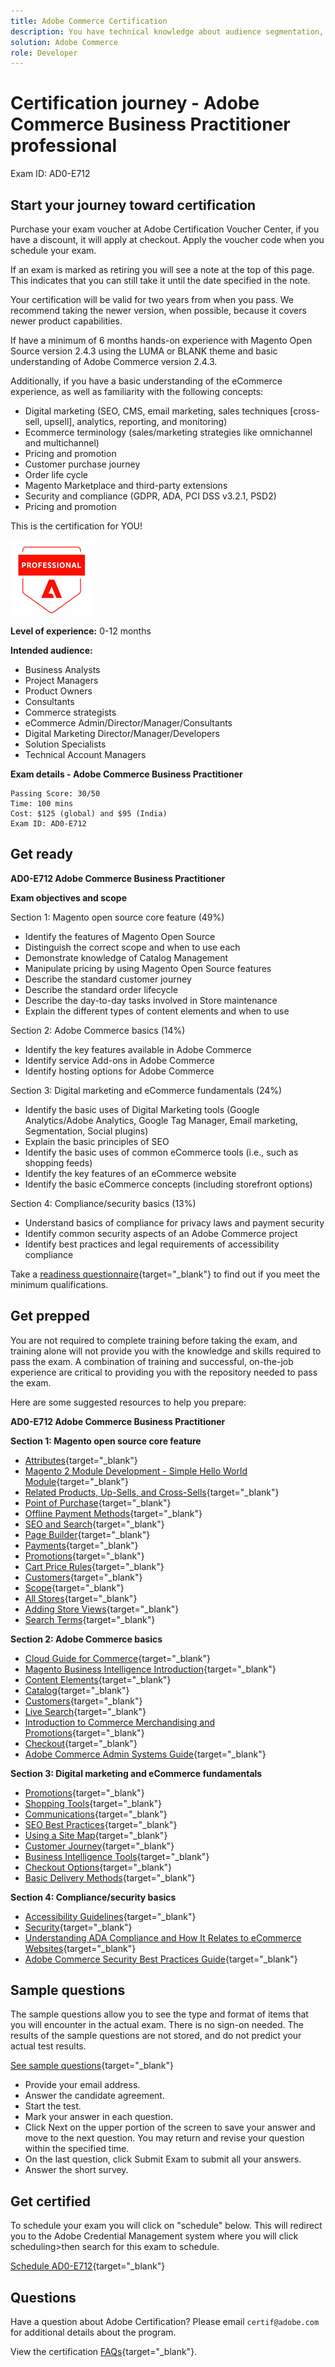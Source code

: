 ```yaml
---
title: Adobe Commerce Certification
description: You have technical knowledge about audience segmentation, destination exports, and activation on real time basis for unified profiles that adhere to data and privacy regulations, customer data platforms (CDP) and knowledge of Adobe Experience Platform.
solution: Adobe Commerce
role: Developer
---
```

# Certification journey - Adobe Commerce Business Practitioner professional

Exam ID: AD0-E712

## Start your journey toward certification

Purchase your exam voucher at Adobe Certification Voucher Center, if you have a discount, it will apply at checkout. Apply the voucher code when you schedule your exam.

If an exam is marked as retiring you will see a note at the top of this page. This indicates that you can still take it until the date specified in the note. 

Your certification will be valid for two years from when you pass. We recommend taking the newer version, when possible, because it covers newer product capabilities.

If have a minimum of 6 months hands-on experience with Magento Open Source version 2.4.3 using the LUMA or BLANK theme and basic understanding of Adobe Commerce version 2.4.3. 

Additionally, if you have a basic understanding of the eCommerce experience, as well as familiarity with the following concepts:

* Digital marketing (SEO, CMS, email marketing, sales techniques [cross-sell, upsell], analytics, reporting, and monitoring)
* Ecommerce terminology (sales/marketing strategies like omnichannel and multichannel)
* Pricing and promotion
* Customer purchase journey
* Order life cycle
* Magento Marketplace and third-party extensions
* Security and compliance (GDPR, ADA, PCI DSS v3.2.1, PSD2)
* Pricing and promotion

This is the certification for YOU!

![Certification Professional Badge](/help/certifications/assets/professional-badge-small.png)

**Level of experience:** 0-12 months

**Intended audience:**

* Business Analysts
* Project Managers
* Product Owners
* Consultants
* Commerce strategists
* eCommerce Admin/Director/Manager/Consultants
* Digital Marketing Director/Manager/Developers
* Solution Specialists
* Technical Account Managers

**Exam details - Adobe Commerce Business Practitioner**

```
Passing Score: 30/50
Time: 100 mins
Cost: $125 (global) and $95 (India)
Exam ID: AD0-E712

```

## Get ready

**AD0-E712 Adobe Commerce Business Practitioner**

**Exam objectives and scope**

Section 1: Magento open source core feature (49%)

* Identify the features of Magento Open Source
* Distinguish the correct scope and when to use each
* Demonstrate knowledge of Catalog Management
* Manipulate pricing by using Magento Open Source features
* Describe the standard customer journey
* Describe the standard order lifecycle
* Describe the day-to-day tasks involved in Store maintenance
* Explain the different types of content elements and when to use

Section 2: Adobe Commerce basics (14%)

* Identify the key features available in Adobe Commerce
* Identify service Add-ons in Adobe Commerce
* Identify hosting options for Adobe Commerce

Section 3: Digital marketing and eCommerce fundamentals (24%)

* Identify the basic uses of Digital Marketing tools (Google Analytics/Adobe Analytics, Google Tag Manager, Email marketing, Segmentation, Social plugins)
* Explain the basic principles of SEO
* Identify the basic uses of common eCommerce tools (i.e., such as shopping feeds)
* Identify the key features of an eCommerce website
* Identify the basic eCommerce concepts (including storefront options)

Section 4: Compliance/security basics (13%)

* Understand basics of compliance for privacy laws and payment security
* Identify common security aspects of an Adobe Commerce project
* Identify best practices and legal requirements of accessibility compliance

Take a [readiness questionnaire](https://scorpion.caveon.com/launchpad/ad-q-e712-readiness-questionnaire-for-adobe-commerce-business-practitioner-professional-exam/ad-q-e712-readiness-questionnaire-for-adobe-commerce-business-practitioner-professional-exam){target="_blank"} to find out if you meet the minimum qualifications.

## Get prepped

You are not required to complete training before taking the exam, and training alone will not provide you with the knowledge and skills required to pass the exam. A combination of training and successful, on-the-job experience are critical to providing you with the repository needed to pass the exam.

Here are some suggested resources to help you prepare:

**AD0-E712 Adobe Commerce Business Practitioner**

**Section 1: Magento open source core feature**

* [Attributes](https://docs.magento.com/user-guide/stores/attributes.html){target="_blank"}
* [Magento 2 Module Development - Simple Hello World Module](https://www.mageplaza.com/magento-2-module-development/){target="_blank"}
* [Related Products, Up-Sells, and Cross-Sells](https://docs.magento.com/user-guide/catalog/related-products-up-sells-cross-sells.html){target="_blank"}
* [Point of Purchase](https://docs.magento.com/user-guide/sales/point-of-purchase.html){target="_blank"}
* [Offline Payment Methods](https://docs.magento.com/user-guide/payment/offline-payment-methods.html){target="_blank"}
* [SEO and Search](https://docs.magento.com/user-guide/marketing/seo-search.html){target="_blank"}
* [Page Builder](https://docs.magento.com/user-guide/cms/page-builder.html){target="_blank"}
* [Payments](https://docs.magento.com/user-guide/payment/payments.html){target="_blank"}
* [Promotions](https://docs.magento.com/user-guide/marketing/promotions.html){target="_blank"}
* [Cart Price Rules](https://docs.magento.com/user-guide/marketing/price-rules-cart.html){target="_blank"}
* [Customers](https://docs.magento.com/user-guide/configuration/customers.html){target="_blank"}
* [Scope](https://docs.magento.com/user-guide/configuration/scope.html){target="_blank"}
* [All Stores](https://docs.magento.com/user-guide/stores/stores-all-stores.html){target="_blank"}
* [Adding Store Views](https://docs.magento.com/user-guide/stores/stores-all-create-view.html){target="_blank"}
* [Search Terms](https://docs.magento.com/user-guide/marketing/search-terms.html){target="_blank"}

**Section 2: Adobe Commerce basics**

* [Cloud Guide for Commerce](https://devdocs.magento.com/cloud/bk-cloud.html){target="_blank"}
* [Magento Business Intelligence Introduction](https://docs.magento.com/mbi/getting-started/getting-started.html){target="_blank"}
* [Content Elements](https://docs.magento.com/user-guide/cms/content-elements.html){target="_blank"}
* [Catalog](https://docs.magento.com/user-guide/configuration/catalog.html){target="_blank"}
* [Customers](https://docs.magento.com/user-guide/configuration/customers.html){target="_blank"}
* [Live Search](https://docs.magento.com/user-guide/live-search/overview.html){target="_blank"}
* [Introduction to Commerce Merchandising and Promotions](https://docs.magento.com/user-guide/marketing/merchandising.html){target="_blank"}
* [Checkout](https://docs.magento.com/user-guide/sales/checkout-process.html){target="_blank"}
* [Adobe Commerce Admin Systems Guide](https://docs.magento.com/user-guide/system/system.html){target="_blank"}

**Section 3: Digital marketing and eCommerce fundamentals**

* [Promotions](https://docs.magento.com/user-guide/marketing/promotions.html){target="_blank"}
* [Shopping Tools](https://docs.magento.com/user-guide/marketing/shopping-tools.html){target="_blank"}
* [Communications](https://docs.magento.com/user-guide/marketing/communications.html){target="_blank"}
* [SEO Best Practices](https://docs.magento.com/user-guide/marketing/seo-best-practices.html){target="_blank"}
* [Using a Site Map](https://docs.magento.com/user-guide/marketing/sitemap-xml.html){target="_blank"}
* [Customer Journey](https://docs.magento.com/user-guide/quick-tour/customer-journey.html){target="_blank"}
* [Business Intelligence Tools](https://docs.magento.com/user-guide/reports/business-intelligence.html){target="_blank"}
* [Checkout Options](https://docs.magento.com/user-guide/sales/checkout-options.html){target="_blank"}
* [Basic Delivery Methods](https://docs.magento.com/user-guide/shipping/shipping-flat-rate.html){target="_blank"}


**Section 4: Compliance/security basics**

* [Accessibility Guidelines](https://devdocs.magento.com/guides/v2.4/pattern-library/general/accessibilityguideline/accessibilityGuideline.html#visual){target="_blank"}
* [Security](https://docs.magento.com/user-guide/stores/security.html){target="_blank"}
* [Understanding ADA Compliance and How It Relates to eCommerce Websites](https://magento.com/blog/best-practices/understanding-ada-compliance-and-how-it-relates-ecommerce-websites){target="_blank"}
* [Adobe Commerce Security Best Practices Guide](https://www.adobe.com/content/dam/cc/en/security/pdfs/Adobe-Magento-Commerce-Best-Practices-Guide.pdf){target="_blank"}

## Sample questions

The sample questions allow you to see the type and format of items that you will encounter in the actual exam. There is no sign-on needed. The results of the sample questions are not stored, and do not predict your actual test results.

[See sample questions](https://scorpion.caveon.com/launchpad/ad0-e712-adobe-commerce-business-practitioner-professional-copy-bujt66){target="_blank"}

* Provide your email address.
* Answer the candidate agreement.
* Start the test.
* Mark your answer in each question.
* Click Next on the upper portion of the screen to save your answer and move to the next question. You may return and revise your question within the specified time.
* On the last question, click Submit Exam to submit all your answers.
* Answer the short survey.

## Get certified

To schedule your exam you will click on "schedule" below. This will redirect you to the Adobe Credential Management system where you will click scheduling>then search for this exam to schedule.

[Schedule AD0-E712](https://learning.adobe.com/api.certify.json){target="_blank"}

## Questions

Have a question about Adobe Certification? Please email `certif@adobe.com` for additional details about the program.

View the certification [FAQs](https://solutionpartners.adobe.com/solution-partners/training_and_certification/certification/certification_faq.html#){target="_blank"}.